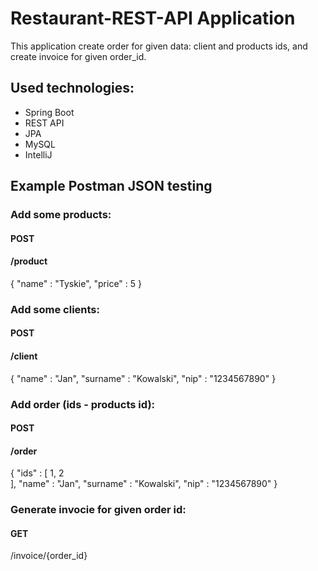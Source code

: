 # **Restaurant-REST-API Application**

This application create order for given data: client and products ids, and create invoice for given order_id.

## Used technologies:
* Spring Boot
* REST API
* JPA
* MySQL
* IntelliJ

## Example Postman JSON testing

### Add some products:
#### POST
#### /product
{
    "name" : "Tyskie",
    "price" : 5
}

### Add some clients:
#### POST
#### /client
{
    "name" : "Jan",
    "surname" : "Kowalski",
    "nip" : "1234567890"
}

### Add order (ids - products id):
#### POST
#### /order
{
    "ids" : [
      1, 2  
    ],
    "name" : "Jan",
    "surname" : "Kowalski",
    "nip" : "1234567890"
}

### Generate invocie for given order id:
#### GET
/invoice/{order_id}